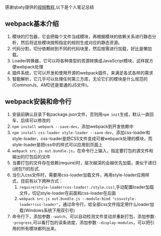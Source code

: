 感谢qbaty提供的[视频教程](http://www.imooc.com/learn/802213),以下是个人笔记总结

## webpack基本介绍
1. 模块的打包器，它会把每个文件当成模块，再根据模块的依赖关系进行静态分析，然后将这些模块按照指定的规则生成对应的静态资源。
2. 代码分割，切分依赖树到不同的代码块里，然后按需进行加载，好比是懒加载。
3. Loader转换器，它可以将各种类型的资源转换成JavaScript模块，这样就方便webpack处理
4. 插件系统，它可以开发和使用开源的webpack插件，来满足各式各样的需求
5. 智能解析，它几乎可以处理任何第三方库，无论它们的模块是什么规范的(CommonJs、AMD还是普通的JS文件)。


## webpack安装和命令行 
1. 安装前确认目录下有package.json文件，否则用`npm init`生成，默认一直回车，后续可以修改的
2. `npm install webpack --save-dev`，添加webpack到开发依赖中
3. `npm install css-loader style-loader --save-dev`，添加css-loader和style-loader，css-loader是把CSS文件变成可被webpack处理的模块，而style-loader是把css中的样式可以应用到页面上
4. `webpack src.js out.bundle.js`，在命令行上输入，指定要打包的源文件和输出的打包后的文件
5. 当要打包的文件存在依赖(require)时，层次越深的会越优先加载，类似于递归(闭包?)的形式.
6. 当引入css文件时，需要用css-loader加载文件，再用style-loader应用样式，目前有以下两种方式：
	1. `require(style-loader!css-loader!./style.css)`,手动配置loader加载文件，切记style-loader在前面和css-loader在后面
	2. `webpack src.js out.bundle.js --module-bind "css=style-loader!css-loader"`，通过命令行，给全部css文件指定用什么loader加载(Windows系统下用双引号)
7. 命令行下，添加参数`--watch`，可以自动检测文件变动并重新打包，添加参数`--progress`,可以看打包的读条进度，添加参数`--display-modules`，可以把引用的所有模块都列出来。



















